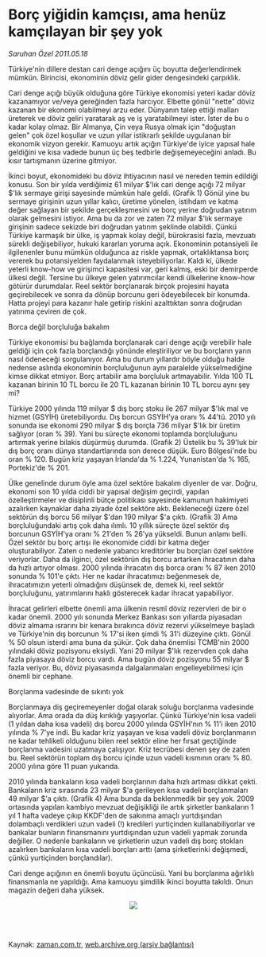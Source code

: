 # Borç yiğidin kamçısı, ama  henüz kamçılayan bir şey yok

*Saruhan Özel 2011.05.18*

<td class="columnist-detail">
<p>Türkiye'nin dillere destan cari denge açığını üç boyutta değerlendirmek mümkün. Birincisi, ekonominin döviz gelir gider dengesindeki çarpıklık.</p>
<p>
<div id="haberMetinDiv">
<p>Cari denge açığı büyük olduğuna göre Türkiye ekonomisi yeteri kadar döviz kazanamıyor ve/veya gereğinden fazla harcıyor. Elbette gönül "nette" döviz kazanan bir ekonomi olabilmeyi arzu eder. Dünyanın talep ettiği malları üreterek ve döviz geliri yaratarak aş ve iş yaratabilmeyi ister. İster de bu o kadar kolay olmaz. Bir Almanya, Çin veya Rusya olmak için "doğuştan gelen" çok özel koşullar ve uzun yıllar istikrarlı şekilde uygulanan bir ekonomik vizyon gerekir. Kamuoyu artık açığın Türkiye'de iyice yapısal hale geldiğini ve kısa vadede bunun üç beş tedbirle değişemeyeceğini anladı. Bu kısır tartışmanın üzerine gitmiyor.
<p> İkinci boyut, ekonomideki bu döviz ihtiyacının nasıl ve nereden temin edildiği konusu. Son bir yılda verdiğimiz 61 milyar $'lık cari denge açığı 72 milyar $'lık sermaye girişi sayesinde mümkün hale geldi. (Grafik 1) Gönül yine bu sermaye girişinin uzun yıllar kalıcı, üretime yönelen, istihdam ve katma değer sağlayan bir şekilde gerçekleşmesini ve borç yerine doğrudan yatırım olarak gelmesini istiyor. Ama bu da zor ve zaten 72 milyar $'lık sermaye girişinin sadece sekizde biri doğrudan yatırım şeklinde olabildi. Çünkü Türkiye karmaşık bir ülke, iş yapmak kolay değil, bürokrasisi fazla, mevzuatı sürekli değişebiliyor, hukuki kararları yoruma açık. Ekonominin potansiyeli ile ilgilenenler bunu mümkün olduğunca az riskle yapmak, ortaklıktansa borç vererek bu potansiyelden faydalanmak isteyebiliyorlar. Kaldı ki, ülkede yeterli know-how ve girişimci kapasitesi var, geri kalmış, eski bir demirperde ülkesi değil. Tersine bu ülkeye gelen yatırımcılar kendi ülkelerine know-how götürür durumdalar. Reel sektör borçlanarak birçok projesini hayata geçirebilecek ve sonra da dönüp borcunu geri ödeyebilecek bir konumda. Hatta projeyi para kazanır hale getirip riskini azalttıktan sonra doğrudan yatırıma çeviren de çok. 
<p>Borca değil borçluluğa bakalım
<p>Türkiye ekonomisi bu bağlamda borçlanarak cari denge açığı verebilir hale geldiği için çok fazla borçlandığı yönünde eleştiriliyor ve bu borçların yarın nasıl ödeneceği sorgulanıyor. Ama bu durum yıllardır böyle olduğu halde nedense aslında ekonominin borçluluğunun aynı paralelde yükselmediğine kimse dikkat etmiyor. Borç artabilir ama borçluluk artmayabilir. Yılda 100 TL kazanan birinin 10 TL borcu ile 20 TL kazanan birinin 10 TL borcu aynı şey mi?
<p> Türkiye 2000 yılında 119 milyar $ dış borç stoku ile 267 milyar $'lık mal ve hizmet (GSYİH) üretebiliyordu. Dış borcun GSYİH'ya oranı % 44'tü. 2010 yılı sonunda ise ekonomi 290 milyar $ dış borçla 736 milyar $'lık bir üretim sağlıyor (oran % 39). Yani bu süreçte ekonomi toplamda borçluluğunu artırmak yerine bilakis düşürmüş durumda. (Grafik 2) Üstelik bu % 39'luk bir dış borç oranı dünya standartlarında son derece düşük. Euro Bölgesi'nde bu oran % 120. Bugün kriz yaşayan İrlanda'da % 1.224, Yunanistan'da % 165, Portekiz'de % 201. 
<p> Ülke genelinde durum öyle ama özel sektöre bakalım diyenler de var. Doğru, ekonomi son 10 yılda ciddi bir yapısal değişim geçirdi, yapılan özelleştirmeler ve disiplinli bütçe politikası sayesinde kamunun hakimiyeti azalırken kaynaklar daha ziyade özel sektöre aktı. Bekleneceği üzere özel sektörün dış borcu 56 milyar $'dan 190 milyar $'a çıktı. (Grafik 3) Ama borçluluğundaki artış çok daha ılımlı. 10 yıllık süreçte özel sektör dış borcunun GSYİH'ya oranı % 21'den % 26'ya yükseldi. Bunun anlamı belli. Özel sektör bu borç artışı ile ekonomide ciddi bir katma değer oluşturabiliyor. Zaten o nedenle yabancı kreditörler bu borçları özel sektöre veriyorlar. Daha da ilginci, özel sektörün dış borcu artarken ihracatının daha da hızlı artıyor olması. 2000 yılında ihracatın dış borca oranı % 87 iken 2010 sonunda % 101'e çıktı. Her ne kadar ihracatımızı beğenmesek de, ihracatımızın yeterli olmadığını düşünsek de, demek ki, reel sektör borçluluğunu, yatırımlarını haklı gösterecek kadar ihracat yapabiliyor.
<p> İhracat gelirleri elbette önemli ama ülkenin resmî döviz rezervleri de bir o kadar önemli. 2000 yılı sonunda Merkez Bankası son yıllarda piyasadan döviz almama ısrarını bir kenara bırakınca döviz rezervi yükselmeye başladı ve Türkiye'nin dış borcunun % 17'si iken şimdi % 31'i düzeyine çıktı. Gönül % 50 olsun isterdi ama buna da şükür. Çok daha önemlisi TCMB'nin 2000 yılındaki döviz pozisyonu eksiydi. Yani 20 milyar $'lık rezervden çok daha fazla piyasaya döviz borcu vardı. Ama bugün döviz pozisyonu 55 milyar $ fazla veriyor. Bu, döviz piyasasında dalgalanmaları engelleyebilmesi için önemli bir cephane.
<p>Borçlanma vadesinde de sıkıntı yok
<p>Borçlanmaya diş geçiremeyenler doğal olarak soluğu borçlanma vadesinde alıyorlar. Ama orada da düş kırıklığı yaşıyorlar. Çünkü Türkiye'nin kısa vadeli (1 yıldan daha kısa vadeli) dış borcu 2000 yılında GSYİH'nın % 11'i iken 2010 yılında % 7'ye indi. Bu kadar kriz yaşayan ve kısa vadeli döviz borçlanmanın ne kadar tehlikeli olduğunu bilen reel sektör eline her fırsat geçtiğinde borçlanma vadesini uzatmaya çalışıyor. Kriz tecrübesi denen şey de zaten bu. Reel sektörün toplam dış borcu içinde uzun vadeli kısmının oranı % 80. 2000 yılına göre 11 puan yukarıda.
<p> 2010 yılında bankaların kısa vadeli borçlarının daha hızlı artması dikkat çekti. Bankaların kriz sırasında 23 milyar $'a gerileyen kısa vadeli borçlanmaları 49 milyar $'a çıktı. (Grafik 4) Ama bunda da beklenmedik bir şey yok. 2009 ortasında yapılan kambiyo mevzuat değişikliği ile artık şirketler bankaların 1 yıl 1 hafta vadeye çıkıp KKDF'den de sakınma amaçlı yurtdışından dolambaçlı verdikleri uzun vadeli (!) kredileri yurtiçinden kullanabiliyorlar ve bankalar bunların finansmanını yurtdışından uzun vadeli yapmak zorunda değiller. O nedenle bankaların ve şirketlerin uzun vadeli dış borç stokları azalırken bankaların kısa vadeli borçları arttı (ama şirketlerinki değişmedi, çünkü yurtiçinden borçlandılar). 
<p> Cari denge açığının en önemli boyutu üçüncüsü. Yani bu borçlanma ağırlıklı finansmanla ne yapıldığı. Ama kamuoyu şimdilik ikinci boyutta takıldı. Onun magazin değeri daha yüksek. 
<p>
<p align="center"><img border="0" src="http://web.archive.org/web/20110828035440im_/http://medya.zaman.com.tr/2011/05/18/saruhan.jpg"/>
</p></p></p></p></p></p></p></p></p></p></p></p></p></div>
</p>


<p><br>
		 </br></p></td>

Kaynak: [zaman.com.tr](http://zaman.com.tr/yazar.do?yazino=1135595), [web.archive.org (arşiv bağlantısı)](http://web.archive.org/web/20110828035440/http://www.zaman.com.tr:80/yazar.do?yazino=1135595)
